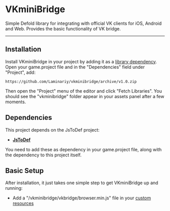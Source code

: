 # VKminiBridge
Simple Defold library for integrating with official VK clients for iOS, Android and Web.
Provides the basic functionality of VK bridge.

---

## Installation

Install VKminiBridge in your project by adding it as a [library dependency](https://www.defold.com/manuals/libraries/). Open your game.project file and in the "Dependencies" field under "Project", add:
```
https://github.com/Laminariy/vkminibridge/archive/v1.0.zip
```

Then open the "Project" menu of the editor and click "Fetch Libraries". You should see the "vkminibridge" folder appear in your assets panel after a few moments.

## Dependencies

This project depends on the JsToDef project:

* __[JsToDef](https://github.com/AGulev/jstodef)__

You need to add these as dependency in your game.project file, along with the dependency to this project itself.

## Basic Setup

After installation, it just takes one simple step to get VKminiBridge up and running:

* Add a "/vkminibridge/vkbridge/browser.min.js" file in your [custom resources](https://defold.com/manuals/project-settings/#custom-resources)
